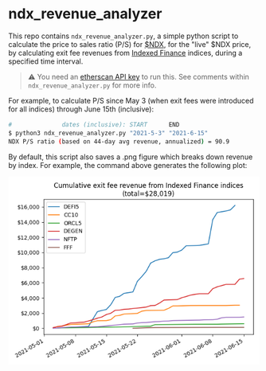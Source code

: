 # ndx_revenue_analyzer

This repo contains `ndx_revenue_analyzer.py`, a simple python script to calculate the price to sales ratio (P/S) for [$NDX](https://www.coingecko.com/en/coins/indexed-finance), for the "live" $NDX price, by calculating exit fee revenues from [Indexed Finance](https://indexed.finance/) indices, during a specified time interval.

> :warning: You need an [etherscan API key](https://etherscan.io/apis) to run this. See comments within `ndx_revenue_analyzer.py` for more info.

For example, to calculate P/S since May 3 (when exit fees were introduced for all indices) through June 15th (inclusive):

```bash
#              dates (inclusive): START      END
$ python3 ndx_revenue_analyzer.py "2021-5-3" "2021-6-15"
NDX P/S ratio (based on 44-day avg revenue, annualized) = 90.9
```


By default, this script also saves a .png figure which breaks down revenue by index. For example, the command above generates the following plot:

![revenue_per_index_2021-5-3_to_2021-6-15](revenue_per_index_2021-5-3_to_2021-6-15.png)